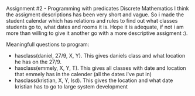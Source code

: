 Assignment #2 - Programming with predicates Discrete Mathematics
I think the assigment descriptions has been very short and vague. So i made the student calendar which has relations and rules to find out what classes students go to, what dates and rooms it is. Hope it is adequate, if not i am more than willing to give it another go with a more descriptive assigment :).


Meaningfull questions to program:
 - hasclass(daniel, 27/9, X, Y).   This gives daniels class and what location he has on the 27/9.
 - hasclass(emmely, X, Y, T).   This gives all classes with date and location that emmely has in the calender (all the dates i've put in)
 - hasclass(kristian, X, Y, lsd).   This gives the location and what date kristian has to go to large system development
